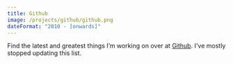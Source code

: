 ```yaml
---
title: Github
image: /projects/github/github.png
dateFormat: "2010 - [onwards]"
---
```


Find the latest and greatest things I’m working on over at [Github](https://github.com/Stonelinks). I've mostly stopped updating this list.
